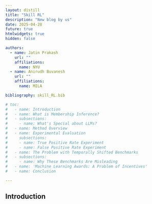 ```yaml
---
layout: distill  
title: "Skill RL" 
description: "New blog by us"
date: 2025-04-28  
future: true  
htmlwidgets: true  
hidden: false  

authors:  
  - name: Jatin Prakash
    url: ""
    affiliations:
      name: NYU
  - name: Anirudh Buvanesh
    url: ""
    affiliations:
      name: MILA

bibliography: skill_RL.bib  

# toc:  
#   - name: Introduction
#   - name: What is Membership Inference?
#   - subsections:
#     - name: What's Special about LLMs?
#   - name: Method Overview  
#   - name: Experimental Evaluation  
#     subsections:  
#     - name: True Positive Rate Experiment  
#     - name: False Positive Rate Experiment  
#   - name: The Problem with Temporally Shifted Benchmarks
#   - subsections:
#     - name: Why These Benchmarks Are Misleading
#   - name: 'Machine Learning Awards: A Problem of Incentives'
#   - name: Conclusion  

---
```


## Introduction